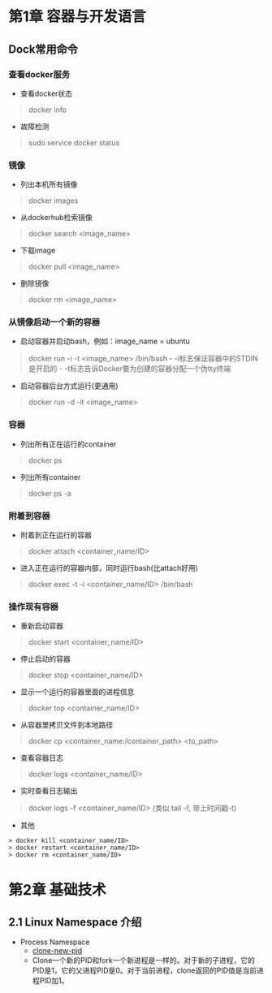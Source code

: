 # 第1章 容器与开发语言
## Dock常用命令
### 查看docker服务
* 查看docker状态
> docker info
* 故障检测
> sudo service docker status
### 镜像
* 列出本机所有镜像
> docker images
* 从dockerhub检索镜像
> docker search <image_name>
* 下载image
> docker pull <image_name>
* 删除镜像
> docker rm <image_name>
### 从镜像启动一个新的容器
* 启动容器并启动bash，例如：image_name = ubuntu
> docker run -i -t <image_name> /bin/bash
    - -i标志保证容器中的STDIN是开启的
    - -t标志告诉Docker要为创建的容器分配一个伪tty终端
* 启动容器后台方式运行(更通用)
> docker run -d -it <image_name>
### 容器
* 列出所有正在运行的container
> docker ps
* 列出所有container
> docker ps -a
### 附着到容器
* 附着到正在运行的容器
> docker attach <container_name/ID>
* 进入正在运行的容器内部，同时运行bash(比attach好用)
> docker exec -t -i <container_name/ID> /bin/bash
### 操作现有容器
* 重新启动容器
> docker start <container_name/ID>
* 停止启动的容器
> docker stop <container_name/ID>
* 显示一个运行的容器里面的进程信息
> docker top <container_name/ID>
* 从容器里拷贝文件到本地路径
> docker cp <container_name:/container_path> <to_path>
* 查看容器日志
> docker logs <container_name/ID>
* 实时查看日志输出
> docker logs -f <container_name/ID> (类似 tail -f, 带上时间戳-t)
* 其他
```
> docker kill <container_name/ID>
> docker restart <container_name/ID>
> docker rm <container_name/ID>
```

# 第2章 基础技术
## 2.1 Linux Namespace 介绍
* Process Namespace
    - [clone-new-pid](./code/clone/new-pid.c)
    - Clone一个新的PID和fork一个新进程是一样的。对于新的子进程，它的PID是1，它的父进程PID是0。对于当前进程，clone返回的PID值是当前进程PID加1。
